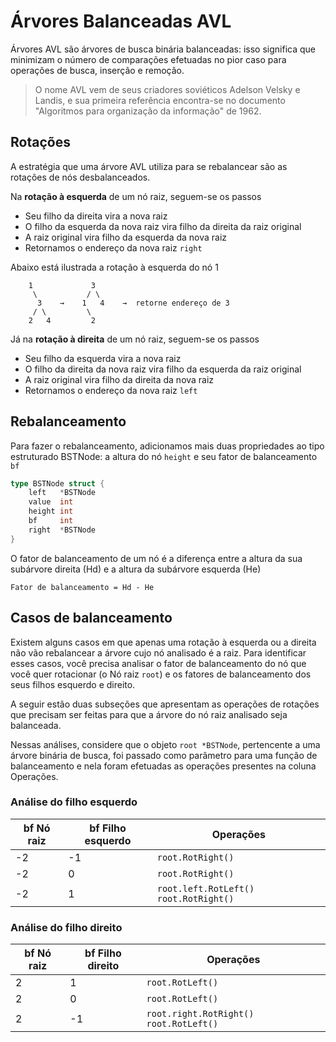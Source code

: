 # Árvores Balanceadas AVL

Árvores AVL são árvores de busca binária balanceadas: isso significa que minimizam o número de comparações efetuadas no pior caso para operações de busca, inserção e remoção.

> O nome AVL vem de seus criadores soviéticos Adelson Velsky e Landis, e sua primeira referência encontra-se no documento "Algoritmos para organização da informação" de 1962.

## Rotações

A estratégia que uma árvore AVL utiliza para se rebalancear são as rotações de nós desbalanceados.

Na **rotação à esquerda** de um nó raiz, seguem-se os passos

- Seu filho da direita vira a nova raiz
- O filho da esquerda da nova raiz vira filho da direita da raiz original
- A raiz original vira filho da esquerda da nova raiz
- Retornamos o endereço da nova raiz `right`

Abaixo está ilustrada a rotação à esquerda do nó 1

```
    1             3
     \           / \
      3    →    1   4    →  retorne endereço de 3
     / \         \
    2   4         2
```

Já na **rotação à direita** de um nó raiz, seguem-se os passos

- Seu filho da esquerda vira a nova raiz
- O filho da direita da nova raiz vira filho da esquerda da raiz original
- A raiz original vira filho da direita da nova raiz
- Retornamos o endereço da nova raiz `left`

## Rebalanceamento

Para fazer o rebalanceamento, adicionamos mais duas propriedades ao tipo estruturado BSTNode: a altura do nó `height` e seu fator de balanceamento `bf`

```go
type BSTNode struct {
	left   *BSTNode
	value  int
	height int
	bf     int
	right  *BSTNode
}
```

O fator de balanceamento de um nó é a diferença entre a altura da sua subárvore direita (Hd) e a altura da subárvore esquerda (He)

```
Fator de balanceamento = Hd - He
```

## Casos de balanceamento

Existem alguns casos em que apenas uma rotação à esquerda ou a direita não vão rebalancear a árvore cujo nó analisado é a raiz. Para identificar esses casos, você precisa analisar o fator de balanceamento do nó que você quer rotacionar (o Nó raiz `root`) e os fatores de balanceamento dos seus filhos esquerdo e direito.

A seguir estão duas subseções que apresentam as operações de rotações que precisam ser feitas para que a árvore do nó raiz analisado seja balanceada. 

Nessas análises, considere que o objeto `root *BSTNode`, pertencente a uma árvore binária de busca, foi passado como parâmetro para uma função de balanceamento e nela foram efetuadas as operações presentes na coluna Operações.

### Análise do filho esquerdo

| bf Nó raiz | bf Filho esquerdo | Operações                               |
|------------|-------------------|-----------------------------------------|
| -2         | -1                | `root.RotRight()`                       |
| -2         | 0                 | `root.RotRight()`                       |
| -2         | 1                 | `root.left.RotLeft()` `root.RotRight()` |

### Análise do filho direito

| bf Nó raiz | bf Filho direito | Operações                                |
|------------|------------------|------------------------------------------|
| 2          | 1                | `root.RotLeft()`                         |
| 2          | 0                | `root.RotLeft()`                         |
| 2          | -1               | `root.right.RotRight()` `root.RotLeft()` |